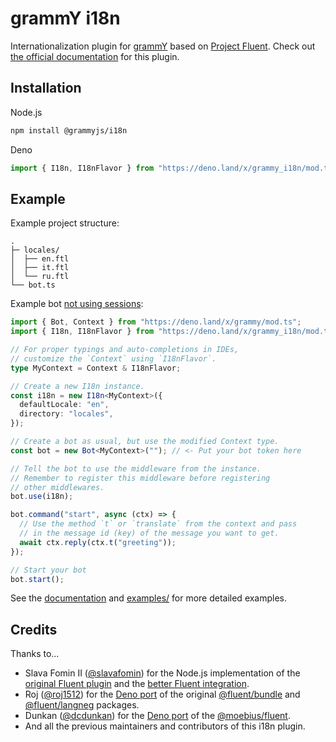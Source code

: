 # grammY i18n

Internationalization plugin for [grammY](https://grammy.dev) based on [Project Fluent](https://projectfluent.org).
Check out [the official documentation](https://grammy.dev/plugins/i18n.html) for this plugin.

## Installation

Node.js

```sh
npm install @grammyjs/i18n
```

Deno

```ts
import { I18n, I18nFlavor } from "https://deno.land/x/grammy_i18n/mod.ts";
```

## Example

Example project structure:

```
.
├─ locales/
│  ├── en.ftl
│  ├── it.ftl
│  └── ru.ftl
└── bot.ts
```

Example bot
[not using sessions](https://grammy.dev/plugins/i18n.html#without-sessions):

```ts
import { Bot, Context } from "https://deno.land/x/grammy/mod.ts";
import { I18n, I18nFlavor } from "https://deno.land/x/grammy_i18n/mod.ts";

// For proper typings and auto-completions in IDEs,
// customize the `Context` using `I18nFlavor`.
type MyContext = Context & I18nFlavor;

// Create a new I18n instance.
const i18n = new I18n<MyContext>({
  defaultLocale: "en",
  directory: "locales",
});

// Create a bot as usual, but use the modified Context type.
const bot = new Bot<MyContext>(""); // <- Put your bot token here

// Tell the bot to use the middleware from the instance.
// Remember to register this middleware before registering
// other middlewares.
bot.use(i18n);

bot.command("start", async (ctx) => {
  // Use the method `t` or `translate` from the context and pass
  // in the message id (key) of the message you want to get.
  await ctx.reply(ctx.t("greeting"));
});

// Start your bot
bot.start();
```

See the [documentation](https://grammy.dev/plugins/i18n.html) and
[examples/](examples/) for more detailed examples.

## Credits

Thanks to...

- Slava Fomin II ([@slavafomin](https://github.com/slavafomin)) for the Node.js implementation of the [original Fluent plugin](https://github.com/the-moebius/grammy-fluent) and the [better Fluent integration](https://github.com/the-moebius/fluent).
- Roj ([@roj1512](https://github.com/roj1512)) for the [Deno port](https://github.com/roj1512/fluent) of the original [@fluent/bundle](https://github.com/projectfluent/fluent.js/tree/master/fluent-bundle) and [@fluent/langneg](https://github.com/projectfluent/fluent.js/tree/master/fluent-langneg) packages.
- Dunkan ([@dcdunkan](https://github.com/dcdunkan)) for the [Deno port](https://github.com/dcdunkan/deno_fluent) of the [@moebius/fluent](https://github.com/the-moebius/fluent).
- And all the previous maintainers and contributors of this i18n plugin.
